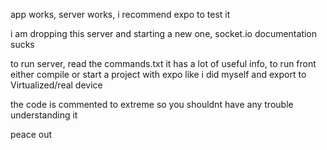 app works, server works, i recommend expo to test it

i am dropping this server and starting a new one, socket.io documentation sucks

to run server, read the commands.txt it has a lot of useful info, to run front either compile or start a project with expo like i did myself and export to Virtualized/real device

the code is commented to extreme so you shouldnt have any trouble understanding it

peace out
